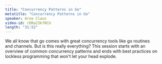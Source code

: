 ```yaml
---
title: "Concurrency Patterns in Go"
metatitle: "Concurrency Patterns in Go"
speaker: Arne Claus
video-id: rDRa23k70CU
length: "31:52"
---
```

We all know that go comes with great concurrency tools like go routines and channels. But is this really everything? This session starts with an overview of common concurrency patterns and ends with best practices on lockless programming that won't let your head explode.
